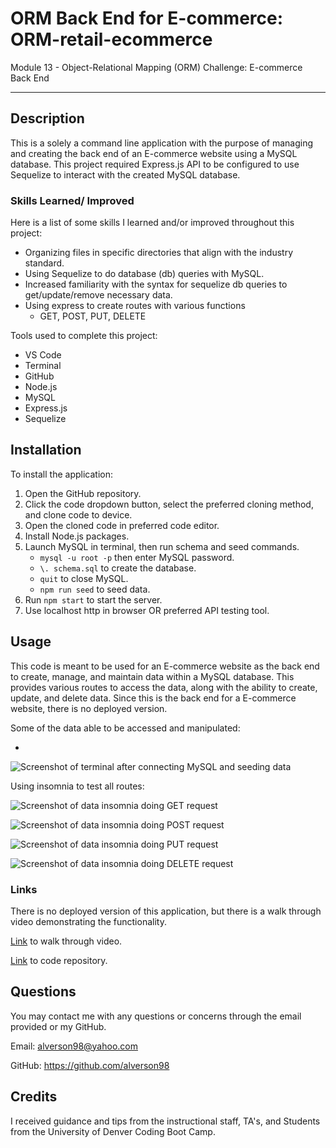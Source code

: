 # ORM Back End for E-commerce: ORM-retail-ecommerce

Module 13 - Object-Relational Mapping (ORM) Challenge: E-commerce Back End

---

## Description

This is a solely a command line application with the purpose of managing and creating the back end of an E-commerce website using a MySQL database. This project required Express.js API to be configured to use Sequelize to interact with the created MySQL database. 


### Skills Learned/ Improved

Here is a list of some skills I learned and/or improved throughout this project:

- Organizing files in specific directories that align with the industry standard.
- Using Sequelize to do database (db) queries with MySQL.
- Increased familiarity with the syntax for sequelize db queries to get/update/remove necessary data.
- Using express to create routes with various functions
    - GET, POST, PUT, DELETE

Tools used to complete this project:

- VS Code
- Terminal
- GitHub
- Node.js
- MySQL
- Express.js
- Sequelize

## Installation

To install the application:

1. Open the GitHub repository.
2. Click the code dropdown button, select the preferred cloning method, and clone code to device.
3. Open the cloned code in preferred code editor.
4. Install Node.js packages.
4. Launch MySQL in terminal, then run schema and seed commands.
    - `mysql -u root -p` then enter MySQL password.
    - `\. schema.sql` to create the database.
    - `quit` to close MySQL.
    - `npm run seed` to seed data.
5. Run `npm start` to start the server.
6. Use localhost http in browser OR preferred API testing tool.

## Usage

This code is meant to be used for an E-commerce website as the back end to create, manage, and maintain data within a MySQL database. This provides various routes to access the data, along with the ability to create, update, and delete data. Since this is the back end for a E-commerce website, there is no deployed version. 

Some of the data able to be accessed and manipulated:

- 


![Screenshot of terminal after connecting MySQL and seeding data]()

Using insomnia to test all routes:

![Screenshot of data insomnia doing GET request]()

![Screenshot of data insomnia doing POST request]()

![Screenshot of data insomnia doing PUT request]()

![Screenshot of data insomnia doing DELETE request]()

### Links

There is no deployed version of this application, but there is a walk through video demonstrating the functionality.

[Link]() to walk through video.

[Link](https://github.com/alverson98/ORM-retail-ecommerce) to code repository.

## Questions

You may contact me with any questions or concerns through the email provided or my GitHub.

Email: alverson98@yahoo.com

GitHub: https://github.com/alverson98

## Credits

I received guidance and tips from the instructional staff, TA's, and Students from the University of Denver Coding Boot Camp.
